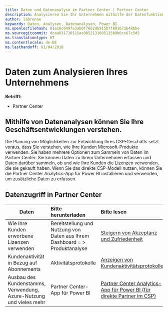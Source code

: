 ```yaml
---
title: Daten und Datenanalyse im Partner Center | Partner Center
description: Analysieren Sie Ihr Unternehmen mithilfe der Datenfunktionen im Partner Center.
author: labrenne
keywords: Daten, Analysen, Datenanalysen, Power BI
ms.openlocfilehash: 81e10c649fa3ab0f7662db915b7f891671b48bbe
ms.sourcegitcommit: dcaa831710115ac0852131605115b9b6cc67c5d5
ms.translationtype: HT
ms.contentlocale: de-DE
ms.lasthandoff: 01/04/2018
---
```

# <a name="get-data-and-analyze-your-business"></a>Daten zum Analysieren Ihres Unternehmens 

**Betrifft:**

-  Partner Center 

## <a name="understand-how-your-business-is-doing-through-data-analysis"></a>Mithilfe von Datenanalysen können Sie Ihre Geschäftsentwicklungen verstehen.

Die Planung von Möglichkeiten zur Entwicklung Ihres CSP-Geschäfts setzt voraus, dass Sie verstehen, wie Ihre Kunden Microsoft-Produkte verwenden. Sie haben mehrere Optionen zum Sammeln von Daten im Partner Center. Sie können Daten zu Ihrem Unternehmen erfassen und Daten darüber sammeln, ob und wie Ihre Kunden die Lizenzen verwenden, die sie gekauft haben. Wenn Sie das direkte CSP-Modell nutzen, können Sie die Partner Center Analytics-App für Power BI installieren und verwenden, um zusätzliche Daten zu erfassen.

## <a name="access-data-in-partner-center"></a>Datenzugriff in Partner Center

|**Daten**   |**Bitte herunterladen**   |**Bitte lesen**   | **Betrifft:**    |
|---------------------|:-----------------------|:---------------|:--------------|
|Wie Ihre Kunden erworbene Lizenzen verwenden   |Bereitstellung und Nutzung von Daten aus Ihrem Dashboard = > Produktanalyse   |[Steigern von Akzeptanz und Zufriedenheit](increasing-adoption-and-satisfaction.md)|CSP-Partner|
|Kundenaktivität in Bezug auf Abonnements   |Aktivitätsprotokolle   |[Anzeigen von Kundenaktivitätsprotokollen](activity-logs.md)|CSP-Partner   |
|Ausbau des Kundenstamms, Verwendung, Azure-Nutzung und vieles mehr   |Partner Center-App für Power BI   |[Partner Center Analytics-App für Power BI (für direkte Partner im CSP)](power-bi-app-for-direct-partners.md)|CSP-Direktpartner|






